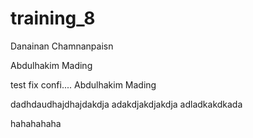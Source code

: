# training_8
Danainan Chamnanpaisn

Abdulhakim Mading 

test fix confi....
Abdulhakim Mading

dadhdaudhajdhajdakdja
adakdjakdjakdja
adladkakdkada

hahahahaha

